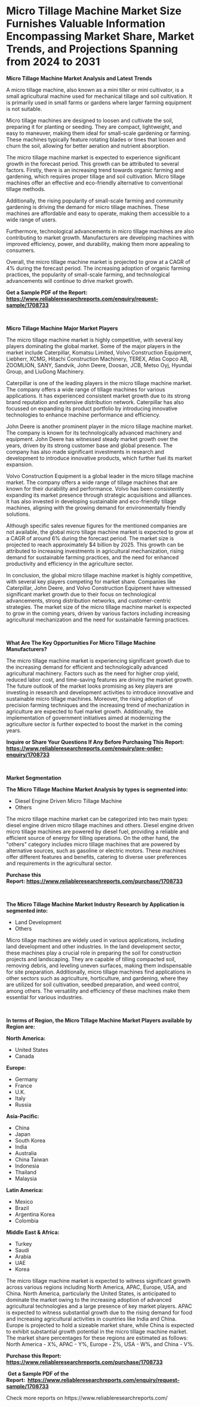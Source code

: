 <p><h1>Micro Tillage Machine Market Size Furnishes Valuable Information Encompassing Market Share, Market Trends, and Projections Spanning from 2024 to 2031</h1></p><p><strong>Micro Tillage Machine Market Analysis and Latest Trends</strong></p>
<p><p>A micro tillage machine, also known as a mini tiller or mini cultivator, is a small agricultural machine used for mechanical tillage and soil cultivation. It is primarily used in small farms or gardens where larger farming equipment is not suitable.</p><p>Micro tillage machines are designed to loosen and cultivate the soil, preparing it for planting or seeding. They are compact, lightweight, and easy to maneuver, making them ideal for small-scale gardening or farming. These machines typically feature rotating blades or tines that loosen and churn the soil, allowing for better aeration and nutrient absorption.</p><p>The micro tillage machine market is expected to experience significant growth in the forecast period. This growth can be attributed to several factors. Firstly, there is an increasing trend towards organic farming and gardening, which requires proper tillage and soil cultivation. Micro tillage machines offer an effective and eco-friendly alternative to conventional tillage methods.</p><p>Additionally, the rising popularity of small-scale farming and community gardening is driving the demand for micro tillage machines. These machines are affordable and easy to operate, making them accessible to a wide range of users.</p><p>Furthermore, technological advancements in micro tillage machines are also contributing to market growth. Manufacturers are developing machines with improved efficiency, power, and durability, making them more appealing to consumers.</p><p>Overall, the micro tillage machine market is projected to grow at a CAGR of 4% during the forecast period. The increasing adoption of organic farming practices, the popularity of small-scale farming, and technological advancements will continue to drive market growth.</p></p>
<p><strong>Get a Sample PDF of the Report:&nbsp; <a href="https://www.reliableresearchreports.com/enquiry/request-sample/1708733">https://www.reliableresearchreports.com/enquiry/request-sample/1708733</a></strong></p>
<p>&nbsp;</p>
<p><strong>Micro Tillage Machine Major Market Players</strong></p>
<p><p>The micro tillage machine market is highly competitive, with several key players dominating the global market. Some of the major players in the market include Caterpillar, Komatsu Limited, Volvo Construction Equipment, Liebherr, XCMG, Hitachi Construction Machinery, TEREX, Atlas Copco AB, ZOOMLION, SANY, Sandvik, John Deere, Doosan, JCB, Metso Oyj, Hyundai Group, and LiuGong Machinery.</p><p>Caterpillar is one of the leading players in the micro tillage machine market. The company offers a wide range of tillage machines for various applications. It has experienced consistent market growth due to its strong brand reputation and extensive distribution network. Caterpillar has also focussed on expanding its product portfolio by introducing innovative technologies to enhance machine performance and efficiency.</p><p>John Deere is another prominent player in the micro tillage machine market. The company is known for its technologically advanced machinery and equipment. John Deere has witnessed steady market growth over the years, driven by its strong customer base and global presence. The company has also made significant investments in research and development to introduce innovative products, which further fuel its market expansion.</p><p>Volvo Construction Equipment is a global leader in the micro tillage machine market. The company offers a wide range of tillage machines that are known for their durability and performance. Volvo has been consistently expanding its market presence through strategic acquisitions and alliances. It has also invested in developing sustainable and eco-friendly tillage machines, aligning with the growing demand for environmentally friendly solutions.</p><p>Although specific sales revenue figures for the mentioned companies are not available, the global micro tillage machine market is expected to grow at a CAGR of around 6% during the forecast period. The market size is projected to reach approximately $4 billion by 2025. This growth can be attributed to increasing investments in agricultural mechanization, rising demand for sustainable farming practices, and the need for enhanced productivity and efficiency in the agriculture sector.</p><p>In conclusion, the global micro tillage machine market is highly competitive, with several key players competing for market share. Companies like Caterpillar, John Deere, and Volvo Construction Equipment have witnessed significant market growth due to their focus on technological advancements, strong distribution networks, and customer-centric strategies. The market size of the micro tillage machine market is expected to grow in the coming years, driven by various factors including increasing agricultural mechanization and the need for sustainable farming practices.</p></p>
<p>&nbsp;</p>
<p><strong>What Are The Key Opportunities For Micro Tillage Machine Manufacturers?</strong></p>
<p><p>The micro tillage machine market is experiencing significant growth due to the increasing demand for efficient and technologically advanced agricultural machinery. Factors such as the need for higher crop yield, reduced labor cost, and time-saving features are driving the market growth. The future outlook of the market looks promising as key players are investing in research and development activities to introduce innovative and sustainable micro tillage machines. Moreover, the rising adoption of precision farming techniques and the increasing trend of mechanization in agriculture are expected to fuel market growth. Additionally, the implementation of government initiatives aimed at modernizing the agriculture sector is further expected to boost the market in the coming years.</p></p>
<p><strong>Inquire or Share Your Questions If Any Before Purchasing This Report: <a href="https://www.reliableresearchreports.com/enquiry/pre-order-enquiry/1708733">https://www.reliableresearchreports.com/enquiry/pre-order-enquiry/1708733</a></strong></p>
<p>&nbsp;</p>
<p><strong>Market Segmentation</strong></p>
<p><strong>The Micro Tillage Machine Market Analysis by types is segmented into:</strong></p>
<p><ul><li>Diesel Engine Driven Micro Tillage Machine</li><li>Others</li></ul></p>
<p><p>The micro tillage machine market can be categorized into two main types: diesel engine driven micro tillage machines and others. Diesel engine driven micro tillage machines are powered by diesel fuel, providing a reliable and efficient source of energy for tilling operations. On the other hand, the "others" category includes micro tillage machines that are powered by alternative sources, such as gasoline or electric motors. These machines offer different features and benefits, catering to diverse user preferences and requirements in the agricultural sector.</p></p>
<p><strong>Purchase this Report:&nbsp;<a href="https://www.reliableresearchreports.com/purchase/1708733">https://www.reliableresearchreports.com/purchase/1708733</a></strong></p>
<p>&nbsp;</p>
<p><strong>The Micro Tillage Machine Market Industry Research by Application is segmented into:</strong></p>
<p><ul><li>Land Development</li><li>Others</li></ul></p>
<p><p>Micro tillage machines are widely used in various applications, including land development and other industries. In the land development sector, these machines play a crucial role in preparing the soil for construction projects and landscaping. They are capable of tilling compacted soil, removing debris, and leveling uneven surfaces, making them indispensable for site preparation. Additionally, micro tillage machines find applications in other sectors such as agriculture, horticulture, and gardening, where they are utilized for soil cultivation, seedbed preparation, and weed control, among others. The versatility and efficiency of these machines make them essential for various industries.</p></p>
<p>&nbsp;</p>
<p><strong>In terms of Region, the Micro Tillage Machine Market Players available by Region are:</strong></p>
<p>
    <p> <strong> North America: </strong>
        <ul>
            <li>United States</li>
            <li>Canada</li>
        </ul>
        </p> 
    <p> <strong> Europe: </strong>
        <ul>
            <li>Germany</li>
            <li>France</li>
            <li>U.K.</li>
            <li>Italy</li>
            <li>Russia</li>
        </ul>
        </p> 
    <p> <strong> Asia-Pacific: </strong>
        <ul>
            <li>China</li>
            <li>Japan</li>
            <li>South Korea</li>
            <li>India</li>
            <li>Australia</li>
            <li>China Taiwan</li>
            <li>Indonesia</li>
            <li>Thailand</li>
            <li>Malaysia</li>
        </ul>
        </p> 
    <p> <strong> Latin America: </strong>
        <ul>
            <li>Mexico</li>
            <li>Brazil</li>
            <li>Argentina Korea</li>
            <li>Colombia</li>
        </ul>
        </p> 
    <p> <strong> Middle East & Africa: </strong>
        <ul>
            <li>Turkey</li>
            <li>Saudi</li>
            <li>Arabia</li>
            <li>UAE</li>
            <li>Korea</li>
        </ul>
    </p>
    </p>
<p><p>The micro tillage machine market is expected to witness significant growth across various regions including North America, APAC, Europe, USA, and China. North America, particularly the United States, is anticipated to dominate the market owing to the increasing adoption of advanced agricultural technologies and a large presence of key market players. APAC is expected to witness substantial growth due to the rising demand for food and increasing agricultural activities in countries like India and China. Europe is projected to hold a sizeable market share, while China is expected to exhibit substantial growth potential in the micro tillage machine market. The market share percentages for these regions are estimated as follows: North America - X%, APAC - Y%, Europe - Z%, USA - W%, and China - V%.</p></p>
<p><strong>Purchase this Report: <a href="https://www.reliableresearchreports.com/purchase/1708733">https://www.reliableresearchreports.com/purchase/1708733</a></strong></p>
<p>&nbsp;<strong>Get a Sample PDF of the Report:&nbsp;&nbsp;<a href="https://www.reliableresearchreports.com/enquiry/request-sample/1708733">https://www.reliableresearchreports.com/enquiry/request-sample/1708733</a></strong></p>
<p><strong></strong></p>
<p>Check more reports on https://www.reliableresearchreports.com/</p>